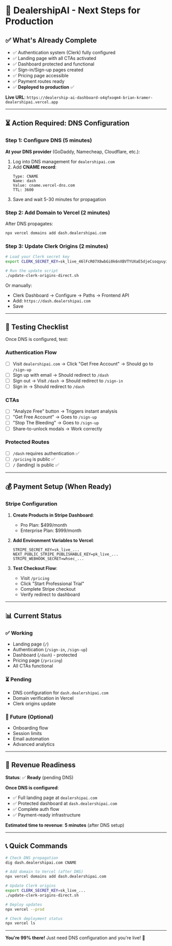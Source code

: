 # 🚀 DealershipAI - Next Steps for Production

## ✅ What's Already Complete

- ✅ Authentication system (Clerk) fully configured
- ✅ Landing page with all CTAs activated
- ✅ Dashboard protected and functional
- ✅ Sign-in/Sign-up pages created
- ✅ Pricing page accessible
- ✅ Payment routes ready
- ✅ **Deployed to production** ✅

**Live URL**: `https://dealership-ai-dashboard-o4qfxoqm4-brian-kramer-dealershipai.vercel.app`

---

## ⏳ Action Required: DNS Configuration

### Step 1: Configure DNS (5 minutes)

**At your DNS provider** (GoDaddy, Namecheap, Cloudflare, etc.):

1. Log into DNS management for `dealershipai.com`
2. Add **CNAME record**:
   ```
   Type: CNAME
   Name: dash
   Value: cname.vercel-dns.com
   TTL: 3600
   ```
3. Save and wait 5-30 minutes for propagation

### Step 2: Add Domain to Vercel (2 minutes)

After DNS propagates:

```bash
npx vercel domains add dash.dealershipai.com
```

### Step 3: Update Clerk Origins (2 minutes)

```bash
# Load your Clerk secret key
export CLERK_SECRET_KEY=sk_live_46lFcR07X8wbGi0k6nXBVTYUXaE5djeCsoqyuyiubl

# Run the update script
./update-clerk-origins-direct.sh
```

Or manually:
- Clerk Dashboard → Configure → Paths → Frontend API
- Add: `https://dash.dealershipai.com`
- Save

---

## 🧪 Testing Checklist

Once DNS is configured, test:

### Authentication Flow
- [ ] Visit `dealershipai.com` → Click "Get Free Account" → Should go to `/sign-up`
- [ ] Sign up with email → Should redirect to `/dash`
- [ ] Sign out → Visit `/dash` → Should redirect to `/sign-in`
- [ ] Sign in → Should redirect to `/dash`

### CTAs
- [ ] "Analyze Free" button → Triggers instant analysis
- [ ] "Get Free Account" → Goes to `/sign-up`
- [ ] "Stop The Bleeding" → Goes to `/sign-up`
- [ ] Share-to-unlock modals → Work correctly

### Protected Routes
- [ ] `/dash` requires authentication ✅
- [ ] `/pricing` is public ✅
- [ ] `/` (landing) is public ✅

---

## 💰 Payment Setup (When Ready)

### Stripe Configuration

1. **Create Products in Stripe Dashboard**:
   - Pro Plan: $499/month
   - Enterprise Plan: $999/month

2. **Add Environment Variables to Vercel**:
   ```
   STRIPE_SECRET_KEY=sk_live_...
   NEXT_PUBLIC_STRIPE_PUBLISHABLE_KEY=pk_live_...
   STRIPE_WEBHOOK_SECRET=whsec_...
   ```

3. **Test Checkout Flow**:
   - Visit `/pricing`
   - Click "Start Professional Trial"
   - Complete Stripe checkout
   - Verify redirect to dashboard

---

## 📊 Current Status

### ✅ Working
- Landing page (`/`)
- Authentication (`/sign-in`, `/sign-up`)
- Dashboard (`/dash`) - protected
- Pricing page (`/pricing`)
- All CTAs functional

### ⏳ Pending
- DNS configuration for `dash.dealershipai.com`
- Domain verification in Vercel
- Clerk origins update

### 📅 Future (Optional)
- Onboarding flow
- Session limits
- Email automation
- Advanced analytics

---

## 🎯 Revenue Readiness

**Status**: ✅ **Ready** (pending DNS)

**Once DNS is configured**:
- ✅ Full landing page at `dealershipai.com`
- ✅ Protected dashboard at `dash.dealershipai.com`
- ✅ Complete auth flow
- ✅ Payment-ready infrastructure

**Estimated time to revenue**: **5 minutes** (after DNS setup)

---

## 📞 Quick Commands

```bash
# Check DNS propagation
dig dash.dealershipai.com CNAME

# Add domain to Vercel (after DNS)
npx vercel domains add dash.dealershipai.com

# Update Clerk origins
export CLERK_SECRET_KEY=sk_live_...
./update-clerk-origins-direct.sh

# Deploy updates
npx vercel --prod

# Check deployment status
npx vercel ls
```

---

**You're 99% there!** Just need DNS configuration and you're live! 🚀
